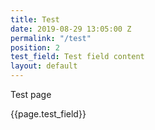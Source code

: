 ```yaml
---
title: Test
date: 2019-08-29 13:05:00 Z
permalink: "/test"
position: 2
test_field: Test field content
layout: default
---
```


<p>Test page</p>

{{page.test_field}}